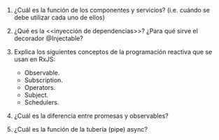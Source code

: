 1. ¿Cuál es la función de los componentes y servicios? (i.e. cuándo se debe utilizar cada uno de ellos)



2. ¿Qué es la <<inyección de dependencias>>? ¿Para qué sirve el decorador @Injectable?



3. Explica los siguientes conceptos de la programación reactiva que se usan en RxJS:

   - Observable.
   - Subscription. 
   - Operators.
   - Subject.
   - Schedulers.

4. ¿Cuál es la diferencia entre promesas y observables?



5. ¿Cuál es la función de la tubería (pipe) async?